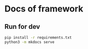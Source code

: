 # Docs of framework

## Run for dev

```bash
pip install -r requirements.txt
python3 -m mkdocs serve
```
